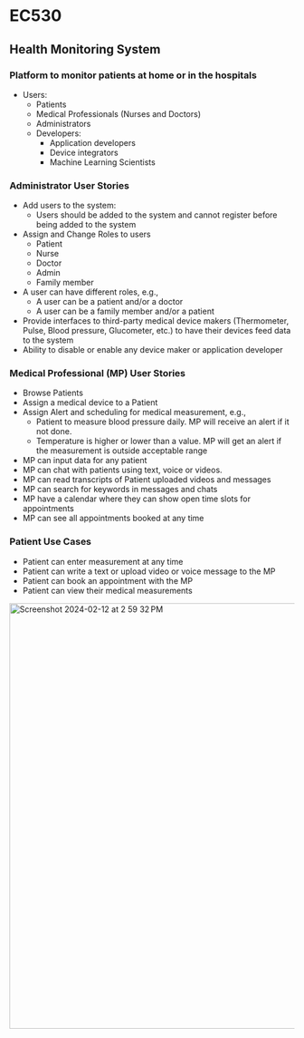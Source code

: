 # EC530
## Health Monitoring System
### Platform to monitor patients at home or in the hospitals
  * Users:
    * Patients
    * Medical Professionals (Nurses and Doctors)
    * Administrators
    * Developers:
      * Application developers 
      * Device integrators
      * Machine Learning Scientists
### Administrator User Stories
  * Add users to the system:
    * Users should be added to the system and cannot register before being added to the system
  * Assign and Change Roles to users
    * Patient
    * Nurse
    * Doctor
    * Admin
    * Family member
  * A user can have different roles, e.g., 
    * A user can be a patient and/or a doctor
    * A user can be a family member and/or a patient
  * Provide interfaces to third-party medical device makers (Thermometer, Pulse, Blood pressure, Glucometer, etc.) to have their devices feed data to the system
  * Ability to disable or enable any device maker or application developer
### Medical Professional (MP) User Stories
  * Browse Patients
  * Assign a medical device to a Patient
  * Assign Alert and scheduling for medical measurement, e.g., 
    * Patient to measure blood pressure daily.  MP will receive an alert if it not done. 
    * Temperature is higher or lower than a value.  MP will get an alert if the measurement is outside acceptable range
  * MP can input data for any patient
  * MP can chat with patients using text, voice or videos.
  * MP can read transcripts of Patient uploaded videos and messages
  * MP can search for keywords in messages and chats
  * MP have a calendar where they can show open time slots for appointments
  * MP can see all appointments booked at any time
### Patient Use Cases 
  * Patient can enter measurement at any time
  * Patient can write a text or upload video or voice message to the MP
  * Patient can book an appointment with the MP
  * Patient can view their medical measurements

<img width="751" alt="Screenshot 2024-02-12 at 2 59 32 PM" src="https://github.com/marybelb/EC530/assets/91172956/52c6966d-5a49-4835-9ca8-ca8791907697">

